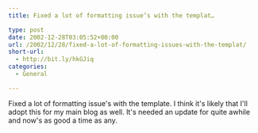 ```yaml
---
title: Fixed a lot of formatting issue’s with the templat…

type: post
date: 2002-12-28T03:05:52+00:00
url: /2002/12/28/fixed-a-lot-of-formatting-issues-with-the-templat/
short-url:
  - http://bit.ly/hkGJiq
categories:
  - General

---
```

Fixed a lot of formatting issue's with the template. I think it's likely that I'll adopt this for my main blog as well. It's needed an update for quite awhile and now's as good a time as any.